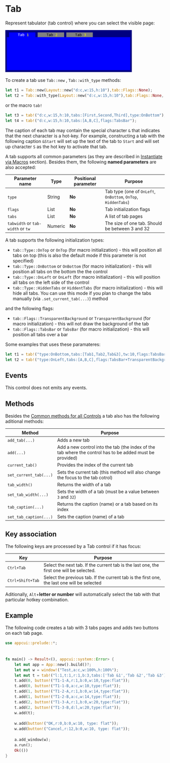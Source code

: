 # Tab


Represent tabulator (tab control) where you can select the visible page:

<img src="img/tab.png" width=400/>

To create a tab use `Tab::new` ,  `Tab::with_type` methods:
```rs
let t1 = Tab::new(Layout::new("d:c,w:15,h:10"),tab::Flags::None);
let t2 = Tab::with_type(Layout::new("d:c,w:15,h:10"),tab::Flags::None, tab::Type::OnLeft);
```
or the macro `tab!`
```rs
let t3 = tab!("d:c,w:15,h:10,tabs:[First,Second,Third],type:OnBottom");
let t4 = tab!("d:c,w:15,h:10,tabs:[A,B,C],flags:TabsBar");
```

The caption of each tab may contain the special character `&` that indicates that the next character is a hot-key. For example, constructing a tab with the following caption `&Start` will set up the text of the tab to `Start` and will set up character `S` as the hot key to activate that tab.

A tab supports all common parameters (as they are described in [Instantiate via Macros](../instantiate_via_macros.md) section). Besides them, the following **named parameters** are also accepted:

| Parameter name                    | Type    | Positional parameter | Purpose                                                       |
| --------------------------------- | ------- | -------------------- | ------------------------------------------------------------- |
| `type`                            | String  | **No**               | Tab type (one of `OnLeft`, `OnBottom`, `OnTop`, `HiddenTabs`) |
| `flags`                           | List    | **No**               | Tab initialization flags                                      |
| `tabs`                            | List    | **No**               | A list of tab pages                                           |
| `tabwidth` or `tab-width` or `tw` | Numeric | **No**               | The size of one tab. Should be between 3 and 32               |

A tab supports the following initialization types:
* `tab::Type::OnTop` or `OnTop` (for macro initialization) - this will position all tabs on top (this is also the default mode if this parameter is not specified)
* `tab::Type::OnBottom` or `OnBottom` (for macro initialization) - this will position all tabs on the bottom the the control
* `tab::Type::OnLeft` or `OnLeft` (for macro initialization) - this will position all tabs on the left side of the control
* `tab::Type::HiddenTabs` or `HiddentTabs` (for macro initialization) - this will hide all tabs. You can use this mode if you plan to change the tabs manually (via `.set_current_tab(...)`) method

and the following flags:
* `tab::Flags::TransparentBackground` or `TransparentBackground` (for macro initialization) - this will not draw the background of the tab
* `tab::Flags::TabsBar` or `TabsBar` (for macro initialization) - this will position all tabs over a bar

Some examples that uses these paramateres:
```rs
let t1 = tab!("type:OnBottom,tabs:[Tab1,Tab2,Tab&3],tw:10,flags:TabsBar,a:c,w:100%,h:100%");
let t2 = tab!("type:OnLeft,tabs:[A,B,C],flags:TabsBar+TransparentBackground,a:c,w:100%,h:100%");
```

## Events
This control does not emits any events.

## Methods

Besides the [Common methods for all Controls](../common_methods.md) a tab also has the following aditional methods:

| Method                 | Purpose                                                                                                  |
| ---------------------- | -------------------------------------------------------------------------------------------------------- |
| `add_tab(...)`         | Adds a new tab                                                                                           |
| `add(...)`             | Add a new control into the tab (the index of the tab where the control has to be added must be provided) |
| `current_tab()`        | Provides the index of the current tab                                                                    |
| `set_current_tab(...)` | Sets the current tab (this method will also change the focus to the tab cotrol)                          |
| `tab_width()`          | Returns the width of a tab                                                                               |
| `set_tab_width(...)`   | Sets the width of a tab (must be a value between `3` and `32`)                                           |
| `tab_caption(...)`     | Returns the caption (name) or a tab based on its index                                                   |
| `set_tab_caption(...)` | Sets the caption (name) of a tab                                                                         |

## Key association

The following keys are processed by a Tab control if it has focus:

| Key              | Purpose                                                                                     |
| ---------------- | ------------------------------------------------------------------------------------------- |
| `Ctrl+Tab`       | Select the next tab. If the current tab is the last one, the first one will be selected.    |
| `Ctrl+Shift+Tab` | Select the previous tab. If the current tab is the first one, the last one will be selected |

Aditionally, `Alt`+**letter or number** will automatically select the tab with that particular hotkey combination.

## Example

The following code creates a tab with 3 tabs pages and adds two buttons on each tab page.

```rs
use appcui::prelude::*;


fn main() -> Result<(), appcui::system::Error> {
    let mut app = App::new().build()?;
    let mut w = window!("Test,a:c,w:100%,h:100%");
    let mut t = tab!("l:1,t:1,r:1,b:3,tabs:['Tab &1','Tab &2','Tab &3']");
    t.add(0, button!("T1-1-A,r:1,b:0,w:10,type:flat"));
    t.add(0, button!("T1-1-B,a:c,w:10,type:flat"));      
    t.add(1, button!("T1-2-A,r:1,b:0,w:14,type:flat"));
    t.add(1, button!("T1-2-B,a:c,w:14,type:flat")); 
    t.add(2, button!("T1-3-A,r:1,b:0,w:20,type:flat"));
    t.add(2, button!("T1-3-B,d:l,w:20,type:flat"));  
    w.add(t); 

    w.add(button!("OK,r:0,b:0,w:10, type: flat"));
    w.add(button!("Cancel,r:12,b:0,w:10, type: flat"));

    a.add_window(w);
    a.run();
    Ok(())
}
```